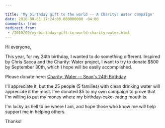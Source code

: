 ```yaml
---
 
title: 'My birthday gift to the world -- A Charity: Water campaign'
date: 2010-09-01 17:24:00.000000000 -04:00
comments: true
redirect_from: 
 - /2010/09/my-birthday-gift-to-world-charity-water.html
---
```

Hi everyone,

This year, for my 24th birthday, I wanted to do something different. Inspired by Chris Sacca and the Charity: Water project, I want to try to donate $500 by September 30th, which I hope will be easily accomplished.

Please donate here: [Charity: Water -- Sean's 24th Birthday]

I'll appreciate it, but the 25 people (5 families) with clean drinking water will appreciate it the most. I've donated $5 to my own campaign to prove that I'm willing to put my money where my birthday-cake-eating mouth is.

I'm lucky as hell to be where I am, and hope those who know me will help support me in helping others.

Thanks!

[Charity: Water -- Sean's 24th Birthday]: https://my.charitywater.org/seankilleen/seans24thbirthday